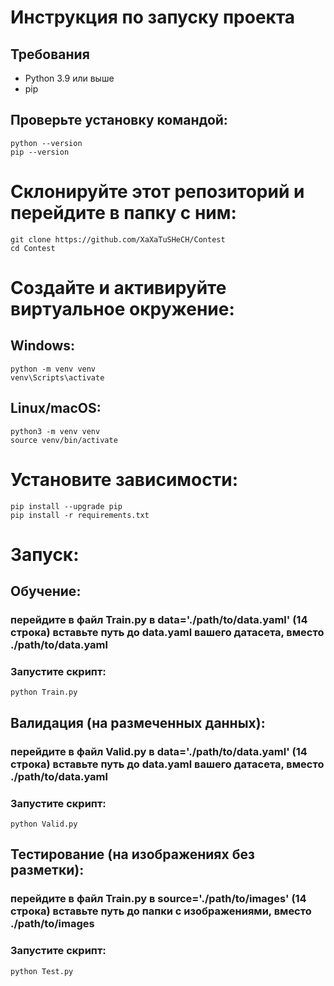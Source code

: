 # Инструкция по запуску проекта

## Требования
- Python 3.9 или выше  
- pip  

## Проверьте установку командой:  
```
python --version
pip --version
```

# Склонируйте этот репозиторий и перейдите в папку с ним:
```
git clone https://github.com/XaXaTuSHeCH/Contest
cd Contest
```
# Создайте и активируйте виртуальное окружение:
## Windows:
```
python -m venv venv
venv\Scripts\activate
```
## Linux/macOS:
```
python3 -m venv venv
source venv/bin/activate
```
# Установите зависимости:
```
pip install --upgrade pip
pip install -r requirements.txt
```
# Запуск:
## Обучение:
### перейдите в файл Train.py в data='./path/to/data.yaml' (14 строка) вставьте путь до data.yaml вашего датасета, вместо ./path/to/data.yaml
### Запустите скрипт:
```
python Train.py
```
## Валидация (на размеченных данных):
### перейдите в файл Valid.py в data='./path/to/data.yaml' (14 строка) вставьте путь до data.yaml вашего датасета, вместо ./path/to/data.yaml
### Запустите скрипт:
```
python Valid.py
```
## Тестирование (на изображениях без разметки):
### перейдите в файл Train.py в source='./path/to/images' (14 строка) вставьте путь до папки с изображениями, вместо ./path/to/images
### Запустите скрипт:
```
python Test.py
```